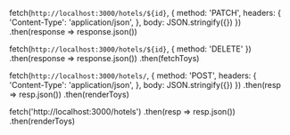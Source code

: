 fetch(`http://localhost:3000/hotels/${id}`, {
      method: 'PATCH',
      headers: {
        'Content-Type': 'application/json',
      },
      body: JSON.stringify({})
    })
    .then(response => response.json())
  

fetch(`http://localhost:3000/hotels/${id}`, {
      method: 'DELETE'
    })
    .then(response => response.json())
    .then(fetchToys)


fetch(`http://localhost:3000/hotels/`, {
    method: 'POST',
    headers: {
      'Content-Type': 'application/json',
    },
    body: JSON.stringify({})
  })
    .then(resp => resp.json())
    .then(renderToys)
 

 
fetch('http://localhost:3000/hotels')
  .then(resp => resp.json())
  .then(renderToys)
